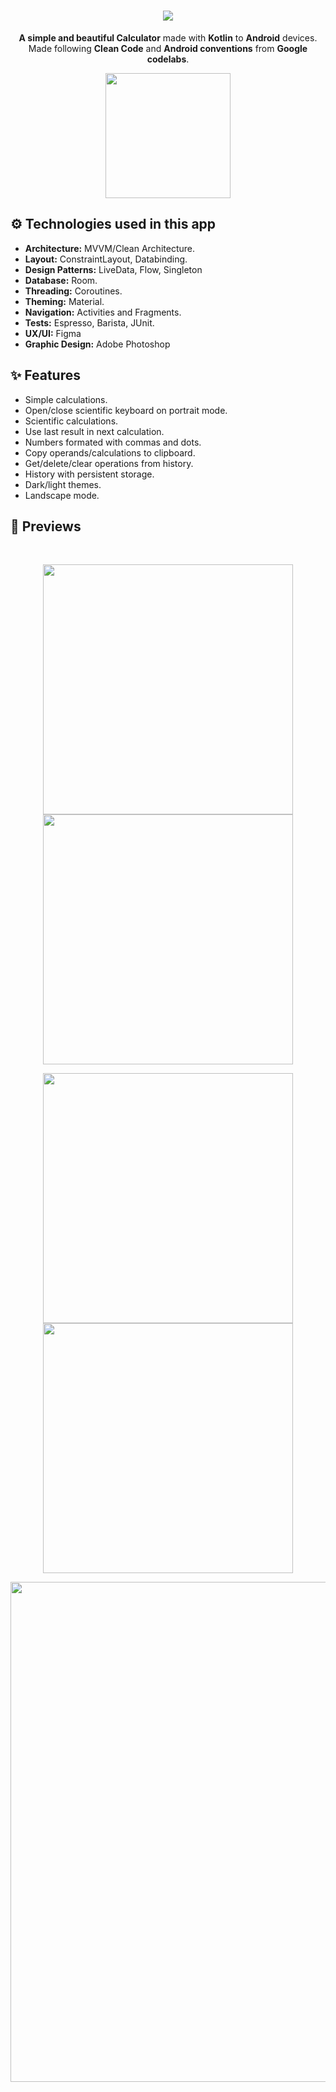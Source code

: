 <h1 align="center"><img src="https://github.com/daavsnts/calculator/raw/main/images/banner-presentation.jpg"></h1>

<p align="center"><b>A simple and beautiful Calculator</b> made with <b>Kotlin</b> to <b>Android</b> devices.</br>
Made following <b>Clean Code</b> and <b>Android conventions</b> from <b>Google codelabs</b>.</br></p>
<p align="center">
<a href="play.google.com/store/apps/details?id=com.daavsnts.calculator"><img src="https://github.com/daavsnts/calculator/raw/main/images/google-play-button.svg" width="200" /></a>

<h2>⚙️ Technologies used in this app</h2>
<ul>
  <li><b>Architecture:</b> MVVM/Clean Architecture.</li>
  <li><b>Layout:</b> ConstraintLayout, Databinding.</li>
  <li><b>Design Patterns:</b> LiveData, Flow, Singleton</li>
  <li><b>Database:</b> Room.</li>
  <li><b>Threading:</b> Coroutines.</li>
  <li><b>Theming:</b> Material.</li>
  <li><b>Navigation:</b> Activities and Fragments.</li>
  <li><b>Tests:</b> Espresso, Barista, JUnit.</li>
  <li><b>UX/UI:</b> Figma</li>
  <li><b>Graphic Design:</b> Adobe Photoshop</li>
</ul>

<h2>✨ Features</h2>
<ul>
  <li>Simple calculations.</li>
  <li>Open/close scientific keyboard on portrait mode.</li>
  <li>Scientific calculations</b>.</li>
  <li>Use last result in next calculation</b>.</li>
  <li>Numbers formated with commas and dots</b>.</li>
  <li>Copy operands/calculations to clipboard.</li>
  <li>Get/delete/clear operations from history.</li>
  <li>History with persistent storage.</li>
  <li>Dark/light themes.</li>
  <li>Landscape mode.</li>
</ul>

<h2>👀 Previews</h2>
</br>
<div align="center"><p float="left">
  <img src="https://github.com/daavsnts/calculator/raw/main/images/main-screen-light.jpg" width="400" />
  <img src="https://github.com/daavsnts/calculator/raw/main/images/main-screen-light-and-dark.jpg" width="400" /> 
</p></div>
<div align="center"><p float="left">
  <img src="https://github.com/daavsnts/calculator/raw/main/images/main-screen-scientific-keyboard-dark.jpg" width="400" />
  <img src="https://github.com/daavsnts/calculator/raw/main/images/history-screen-light.jpg" width="400" /> 
</p></div>
<div align="center"><img src="https://github.com/daavsnts/calculator/raw/main/images/landscape-screens.jpg" width="800" /></div>
